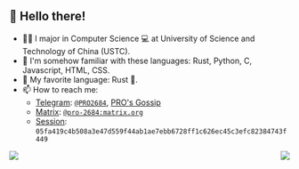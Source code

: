 ## 👋 Hello there!

- 👨‍🎓 I major in Computer Science 💻 at University of Science and Technology of China (USTC).
- 💬 I'm somehow familiar with these languages: Rust, Python, C, Javascript, HTML, CSS.
- 🥰 My favorite language: Rust 🦀.
- 📫 How to reach me:
    - [Telegram](https://telegram.org/): [`@PRO2684`](https://t.me/PRO2684), [PRO's Gossip](https://t.me/PROs_Gossip)
    - [Matrix](https://matrix.org/): [`@pro-2684:matrix.org`](https://matrix.to/#/@pro-2684:matrix.org)
    - [Session](https://getsession.org/): `05fa419c4b508a3e47d559f44ab1ae7ebb6728ff1c626ec45c3efc82384743f449`

<a href="https://github.com/anuraghazra/github-readme-stats">
    <picture alt="PRO-2684's GitHub stats">
        <source
            srcset="https://github-readme-stats.vercel.app/api?username=PRO-2684&theme=github_dark&show_icons=true"
            media="(prefers-color-scheme: dark)"
        />
        <source
            srcset="https://github-readme-stats.vercel.app/api?username=PRO-2684&theme=default&show_icons=true"
            media="(prefers-color-scheme: light), (prefers-color-scheme: no-preference)"
        />
        <img src="https://github-readme-stats.vercel.app/api?username=PRO-2684&theme=default&show_icons=true" />
    </picture>
</a>
<a href="https://github.com/anuraghazra/github-readme-stats">
    <picture style="float: right;" alt="Top Langs">
        <source
            srcset="https://github-readme-stats.vercel.app/api/top-langs/?username=PRO-2684&theme=github_dark&hide=verilog&layout=compact"
            media="(prefers-color-scheme: dark)"
        />
        <source
            srcset="https://github-readme-stats.vercel.app/api/top-langs/?username=PRO-2684&theme=default&hide=verilog&layout=compact"
            media="(prefers-color-scheme: light), (prefers-color-scheme: no-preference)"
        />
        <img src="https://github-readme-stats.vercel.app/api/top-langs/?username=PRO-2684&theme=default&hide=verilog&layout=compact" />
    </picture>
</a>
